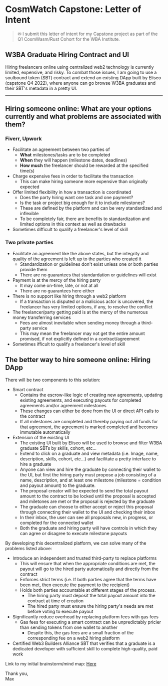 # CosmWatch Capstone: Letter of Intent

>✉ I submit this letter of intent for my Capstone project as part of the Q1 CosmWasm/Rust Cohort for the WBA Institute.

## **W3BA Graduate Hiring Contract and UI**

Hiring freelancers online using centralized web2 technology is currently limited, expensive, and risky. To combat those issues, I am going to use a soulbound token (SBT) contract and extend an existing DApp built by Eliseo (capstone Q4 2022), where anyone can go browse W3BA graduates and their SBT's metadata in a pretty UI. 

---

## Hiring someone online: What are your options currently and what problems are associated with them?

### Fiverr, Upwork

- Facilitate an agreement between two parties of
    - **What** milestones/tasks are to be completed
    - **When** they will happen (milestone dates, deadlines)
    - **How much** the freelancer should be rewarded at the specified time(s)
- Charge expensive fees in order to facilitate the transaction
    - This can make hiring someone more expensive than originally expected
- Offer limited flexibility in how a transaction is coordinated
    - Does the party hiring want one task and one payment?
    - Is the task or project big enough for it to include milestones? 
    - These are defined by the platform and can be very standardized and inflexible
    - To be completely fair, there are benefits to standardization and limited options in this context as well as drawbacks
- Sometimes difficult to qualify a freelancer's level of skill
 
### Two private parties
- Facilitate an agreement like the above states, but the integrity and quality of the agreement is left up to the parties who created it
    - Standardization or guidelines don't exist unless one or both parties provide them
    - There are no guarantees that standardation or guidelines will exist
- Payment is at the mercy of the hiring party
    - It may come on-time, late, or not at all
    - There are no guarantees here either
- There is no support like hiring through a web2 platform
    - If a transaction is disputed or a malicious actor is uncovered, the freelancer has very limited options, if any, to resolve the conflict
- The freelancer/party getting paid is at the mercy of the numerous money transferring services
    - Fees are almost inevitable when sending money through a third-party service
    - This may mean the freelancer may not get the entire amount promised, if not explicitly defined in a contract/agreement
- Sometimes ifficult to qualify a freelancer's level of skill

## The better way to hire someone online: Hiring DApp

There will be two components to this solution:
- Smart contract
    - Contains the escrow-like logic of creating new agreements, updating existing agreements, and executing payouts for completed agreements and/or agreement milestones
    - These changes can either be done from the UI or direct API calls to the contract
    - If all milestones are completed and thereby paying out all funds for that agreement, the agreement is marked completed and becomes immutable automatically
- Extension of the existing UI
    - The existing UI built by Eliseo will be used to browse and filter W3BA graduate SBTs by skills, cohort, etc...
    - Extend to click on a graduate and view metadata (i.e. Image, name, description, skills, cohort, etc...) and facilitate a pretty interface to hire a graduate
    - Anyone can view and hire the graduate by connecting their wallet to the UI, but first the hiring party must propose a job consisting of a name, description, and at least one milestone (milestone = condition and payout amount) to the graduate.
    - The proposal creator will be expected to send the total payout amount to the contract to be locked until the proposal is accepted and miletones are met or the proposal is rejected by the graduate
    - The graduate can choose to either accept or reject this proposal through connecting their wallet to the UI and checking their inbox
    - In their inbox, the user can see all proposals new, in progress, or completed for the connected wallet
    - Both the graduate and hiring party will have controls in which they can agree or disagree to execute milestone payouts

By developing this decentralized platform, we can solve many of the problems listed above:

- Introduce an independent and trusted third-party to replace platforms
    - This will ensure that when the appropriate conditions are met, the payout will go to the hired party automatically and directly from the contract
    - Enforces strict terms (i.e. If both parties agree that the terms have been met, then execute the payment to the recipient)
    - Holds both parties accountable at different stages of the process.
        - The hiring party must deposit the total payout amount into the contract at time of creation
        - The hired party must ensure the hiring party's needs are met before voting to execute payout
- Significantly reduce overhead by replacing platform fees with gas fees
    - Gas fees for executing a smart contract can be unpredictably pricier than sending tokens from one wallet to another
        - Despite this, the gas fees are a small fraction of the corresponding fee on a web2 hiring platform
- Certified Web3 Builders Alliance SBT that verifies that a graduate is a dedicated developer with sufficient skill to complete high-quality, paid work

Link to my initial brainstorm/mind map: [Here](https://docs.google.com/drawings/d/1G7j7yoXV2-VwnyyCZ5DMcuyZ5xSyws3anO7NSlVD_SI/edit?pli=1)

Thank you,<br>
Max